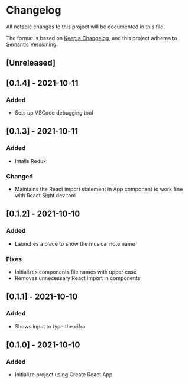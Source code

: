 # Changelog
All notable changes to this project will be documented in this file.

The format is based on [Keep a Changelog](https://keepachangelog.com/en/1.0.0/),
and this project adheres to [Semantic Versioning](https://semver.org/spec/v2.0.0.html).

## [Unreleased]

## [0.1.4] - 2021-10-11
### Added 
- Sets up VSCode debugging tool

## [0.1.3] - 2021-10-11
### Added 
- Intalls Redux

### Changed
- Maintains the React import statement in App component to work fine with React Sight dev tool

## [0.1.2] - 2021-10-10
### Added
- Launches a place to show the musical note name

### Fixes
- Initializes components file names with upper case
- Removes unnecessary React import in components

## [0.1.1] - 2021-10-10
### Added
- Shows input to type the cifra 

## [0.1.0] - 2021-10-10
### Added
- Initialize project using Create React App